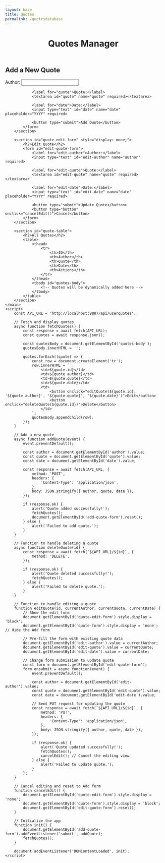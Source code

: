```yaml
---
layout: base
title: Quotes
permalink: /quotesdatabase
---
```


<body>
    <header>
        <h1>Quotes Manager</h1>
    </header>
    <main>
        <section id="quote-form">
            <h2>Add a New Quote</h2>
            <form id="add-quote-form">
                <label for="author">Author:</label>
                <input type="text" id="author" name="author" required>

                <label for="quote">Quote:</label>
                <textarea id="quote" name="quote" required></textarea>

                <label for="date">Date:</label>
                <input type="text" id="date" name="date" placeholder="YYYY" required>

                <button type="submit">Add Quote</button>
            </form>
        </section>

        <section id="quote-edit-form" style="display: none;">
            <h2>Edit Quote</h2>
            <form id="edit-quote-form">
                <label for="edit-author">Author:</label>
                <input type="text" id="edit-author" name="author" required>

                <label for="edit-quote">Quote:</label>
                <textarea id="edit-quote" name="quote" required></textarea>

                <label for="edit-date">Date:</label>
                <input type="text" id="edit-date" name="date" placeholder="YYYY" required>

                <button type="submit">Update Quote</button>
                <button type="button" onclick="cancelEdit()">Cancel</button>
            </form>
        </section>

        <section id="quote-table">
            <h2>All Quotes</h2>
            <table>
                <thead>
                    <tr>
                        <th>ID</th>
                        <th>Author</th>
                        <th>Quote</th>
                        <th>Date</th>
                        <th>Actions</th>
                    </tr>
                </thead>
                <tbody id="quotes-body">
                    <!-- Quotes will be dynamically added here -->
                </tbody>
            </table>
        </section>
    </main>
    <script>
        const API_URL = 'http://localhost:8887/api/userquotes';

        // Fetch and display quotes
        async function fetchQuotes() {
            const response = await fetch(API_URL);
            const quotes = await response.json();

            const quotesBody = document.getElementById('quotes-body');
            quotesBody.innerHTML = '';

            quotes.forEach((quote) => {
                const row = document.createElement('tr');
                row.innerHTML = `
                    <td>${quote.id}</td>
                    <td>${quote.author}</td>
                    <td>${quote.quote}</td>
                    <td>${quote.date}</td>
                    <td>
                        <button onclick="editQuote(${quote.id}, '${quote.author}', '${quote.quote}', '${quote.date}')">Edit</button>
                        <button onclick="deleteQuote(${quote.id})">Delete</button>
                    </td>
                `;
                quotesBody.appendChild(row);
            });
        }

        // Add a new quote
        async function addQuote(event) {
            event.preventDefault();

            const author = document.getElementById('author').value;
            const quote = document.getElementById('quote').value;
            const date = document.getElementById('date').value;

            const response = await fetch(API_URL, {
                method: 'POST',
                headers: {
                    'Content-Type': 'application/json',
                },
                body: JSON.stringify({ author, quote, date }),
            });

            if (response.ok) {
                alert('Quote added successfully!');
                fetchQuotes();
                document.getElementById('add-quote-form').reset();
            } else {
                alert('Failed to add quote.');
            }
        }

        // Function to handle deleting a quote
        async function deleteQuote(id) {
            const response = await fetch(`${API_URL}/${id}`, {
                method: 'DELETE',
            });

            if (response.ok) {
                alert('Quote deleted successfully!');
                fetchQuotes();
            } else {
                alert('Failed to delete quote.');
            }
        }

        // Function to handle editing a quote
        function editQuote(id, currentAuthor, currentQuote, currentDate) {
            // Show the edit form
            document.getElementById('quote-edit-form').style.display = 'block';
            document.getElementById('quote-form').style.display = 'none'; // Hide the Add form

            // Pre-fill the form with existing quote data
            document.getElementById('edit-author').value = currentAuthor;
            document.getElementById('edit-quote').value = currentQuote;
            document.getElementById('edit-date').value = currentDate;

            // Change form submission to update quote
            const form = document.getElementById('edit-quote-form');
            form.onsubmit = async function(event) {
                event.preventDefault();

                const author = document.getElementById('edit-author').value;
                const quote = document.getElementById('edit-quote').value;
                const date = document.getElementById('edit-date').value;

                // Send PUT request for updating the quote
                const response = await fetch(`${API_URL}/${id}`, {
                    method: 'PUT',
                    headers: {
                        'Content-Type': 'application/json',
                    },
                    body: JSON.stringify({ author, quote, date }),
                });

                if (response.ok) {
                    alert('Quote updated successfully!');
                    fetchQuotes();
                    cancelEdit(); // Cancel the editing view
                } else {
                    alert('Failed to update quote.');
                }
            };
        }

        // Cancel editing and reset to Add form
        function cancelEdit() {
            document.getElementById('quote-edit-form').style.display = 'none';
            document.getElementById('quote-form').style.display = 'block';
            document.getElementById('edit-quote-form').reset();
        }

        // Initialize the app
        function init() {
            document.getElementById('add-quote-form').addEventListener('submit', addQuote);
            fetchQuotes();
        }

        document.addEventListener('DOMContentLoaded', init);
    </script>
</body>
